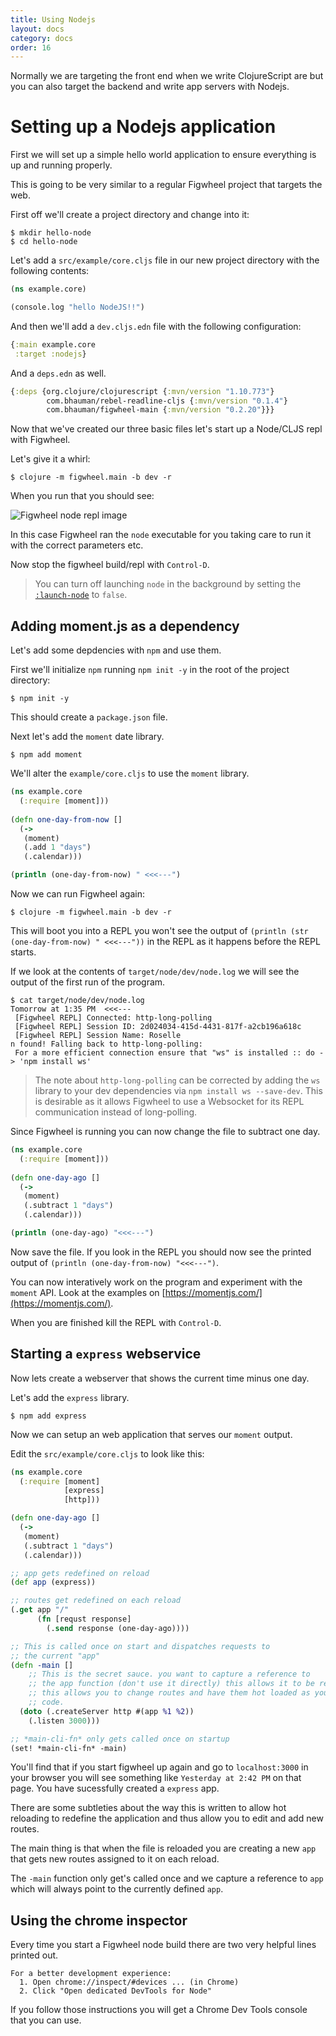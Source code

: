 ```yaml
---
title: Using Nodejs
layout: docs
category: docs
order: 16
---
```


<div class="lead-in">Normally we are targeting the front end when we
write ClojureScript are but you can also target the backend and write
app servers with Nodejs.</div>

# Setting up a Nodejs application

First we will set up a simple hello world application to ensure
everything is up and running properly.

This is going to be very similar to a regular Figwheel project that
targets the web.

First off we'll create a project directory and change into it:

```shell
$ mkdir hello-node
$ cd hello-node
```

Let's add a `src/example/core.cljs` file in our new project directory
with the following contents:

```clojure
(ns example.core)

(console.log "hello NodeJS!!")
```

And then we'll add a `dev.cljs.edn` file with the following configuration:

```clojure
{:main example.core
 :target :nodejs}
```

And a `deps.edn` as well.

```clojure
{:deps {org.clojure/clojurescript {:mvn/version "1.10.773"}
        com.bhauman/rebel-readline-cljs {:mvn/version "0.1.4"}
        com.bhauman/figwheel-main {:mvn/version "0.2.20"}}}
```

Now that we've created our three basic files let's start up a
Node/CLJS repl with Figwheel.

Let's give it a whirl:

```shell
$ clojure -m figwheel.main -b dev -r
```

When you run that you should see:

![Figwheel node repl image](/assets/images/node-run-repl.png)

In this case Figwheel ran the `node` executable for you taking care to
run it with the correct parameters etc.

Now stop the figwheel build/repl with `Control-D`.

> You can turn off launching `node` in the background by setting the
> [`:launch-node`](/config-options#launch-node) to `false`.

## Adding moment.js as a dependency

Let's add some depdencies with `npm` and use them.

First we'll initialize `npm` running `npm init -y` in the root of the project directory:

```shell
$ npm init -y
```

This should create a `package.json` file.

Next let's add the `moment` date library.

```shell
$ npm add moment
```

We'll alter the `example/core.cljs` to use the `moment` library.

```clojure
(ns example.core
  (:require [moment]))
  
(defn one-day-from-now []
  (->
   (moment)
   (.add 1 "days")
   (.calendar)))

(println (one-day-from-now) " <<<---")
```

Now we can run Figwheel again:

```shell
$ clojure -m figwheel.main -b dev -r
```

This will boot you into a REPL you won't see the output of `(println
(str (one-day-from-now) " <<<---"))` in the REPL as it happens before
the REPL starts.

If we look at the contents of `target/node/dev/node.log` we will see
the output of the first run of the program.

```shell
$ cat target/node/dev/node.log
Tomorrow at 1:35 PM  <<<---
 [Figwheel REPL] Connected: http-long-polling
 [Figwheel REPL] Session ID: 2d024034-415d-4431-817f-a2cb196a618c
 [Figwheel REPL] Session Name: Roselle
n found! Falling back to http-long-polling:
 For a more efficient connection ensure that "ws" is installed :: do -> 'npm install ws'
```

> The note about `http-long-polling` can be corrected by adding the `ws`
> library to your dev dependencies via `npm install ws
> --save-dev`. This is desirable as it allows Figwheel to use a
> Websocket for its REPL communication instead of long-polling.

Since Figwheel is running you can now change the file to subtract one day.

```clojure
(ns example.core
  (:require [moment]))
  
(defn one-day-ago []
  (->
   (moment)
   (.subtract 1 "days")
   (.calendar)))

(println (one-day-ago) "<<<---")
```

Now save the file.  If you look in the REPL you should now see the
printed output of `(println (one-day-from-now) "<<<---")`.

You can now interatively work on the program and experiment with the
`moment` API. Look at the examples on
[https://momentjs.com/](https://momentjs.com/).

When you are finished kill the REPL with `Control-D`.

## Starting a `express` webservice

Now lets create a webserver that shows the current time minus one day.

Let's add the `express` library.

```shell
$ npm add express
```

Now we can setup an web application that serves our `moment` output.

Edit the `src/example/core.cljs` to look like this:

```clojure
(ns example.core
  (:require [moment]
            [express]
            [http]))

(defn one-day-ago []
  (->
   (moment)
   (.subtract 1 "days")
   (.calendar)))

;; app gets redefined on reload
(def app (express))

;; routes get redefined on each reload
(.get app "/"
      (fn [requst response]
        (.send response (one-day-ago))))

;; This is called once on start and dispatches requests to
;; the current "app"
(defn -main []
	;; This is the secret sauce. you want to capture a reference to 
    ;; the app function (don't use it directly) this allows it to be redefined on each reload
    ;; this allows you to change routes and have them hot loaded as you
    ;; code.
  (doto (.createServer http #(app %1 %2))
    (.listen 3000)))

;; *main-cli-fn* only gets called once on startup
(set! *main-cli-fn* -main)
```

You'll find that if you start figwheel up again and go to
`localhost:3000` in your browser you will see something like
`Yesterday at 2:42 PM` on that page. You have sucessfully created a
`express` app.

There are some subtleties about the way this is written to allow hot
reloading to redefine the application and thus allow you to edit and
add new routes.

The main thing is that when the file is reloaded you are creating a
new `app` that gets new routes assigned to it on each reload.

The `-main` function only get's called once and we capture a reference
to `app` which will always point to the currently defined `app`.

## Using the chrome inspector

Every time you start a Figwheel node build there are two very helpful
lines printed out.

```shell
For a better development experience:
  1. Open chrome://inspect/#devices ... (in Chrome)
  2. Click "Open dedicated DevTools for Node"
```

If you follow those instructions you will get a Chrome Dev Tools
console that you can use.


